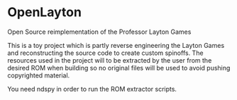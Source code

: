 # OpenLayton
 Open Source reimplementation of the Professor Layton Games


 This is a toy project which is partly reverse engineering the Layton Games and reconstructing the source code to create custom spinoffs. The resources used in the project will to be extracted by the user from the desired ROM when building so no original files will be used to avoid pushing copyrighted material.

 You need ndspy in order to run the ROM extractor scripts.
